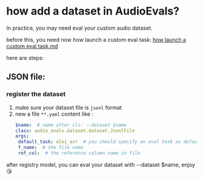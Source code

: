 # how add a dataset in AudioEvals?


In practice, you may need eval your custom audio dataset.

before this, you need now how launch a custom eval task: [how launch a custom eval task.md](how%20launch%20a%20custom%20eval%20task.md)

here are steps:


## JSON file: 

### register the dataset
1. make sure your dataset file is `jsonl` format
2. new a file `**.yaml`
    content like :
    ```yaml
   $name:  # name after cli: --dataset $name
   class: audio_evals.dataset.dataset.JsonlFile
   args:  
     default_task: alei_asr  # you should specify an eval task as default, you can find valid task in  `registry/eval_task`
     f_name:  # the file name
     ref_col:  # the reference column name in file 
    ```

after registry model, you can eval your dataset with --dataset $name, enjoy 😘
